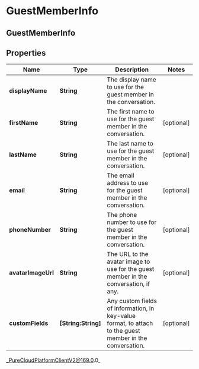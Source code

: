# GuestMemberInfo

## GuestMemberInfo

## Properties

|Name | Type | Description | Notes|
|------------ | ------------- | ------------- | -------------|
| **displayName** | **String** | The display name to use for the guest member in the conversation. | |
| **firstName** | **String** | The first name to use for the guest member in the conversation. | [optional] |
| **lastName** | **String** | The last name to use for the guest member in the conversation. | [optional] |
| **email** | **String** | The email address to use for the guest member in the conversation. | [optional] |
| **phoneNumber** | **String** | The phone number to use for the guest member in the conversation. | [optional] |
| **avatarImageUrl** | **String** | The URL to the avatar image to use for the guest member in the conversation, if any. | [optional] |
| **customFields** | **[String:String]** | Any custom fields of information, in key-value format, to attach to the guest member in the conversation. | [optional] |



_PureCloudPlatformClientV2@169.0.0_
